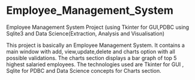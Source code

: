 # Employee_Management_System
Employee Management System Project (using Tkinter for GUI,PDBC using Sqlite3 and Data Science(Extraction, Analysis and Visualisation)

This project is basically an Employee Management System.
It contains a main window with add, view,update,delete and charts option with all possible validations.
The charts section displays a bar graph of top 5 highest salaried employees.
The technologies used are Tkinter for GUI , Sqlite for PDBC and Data Science concepts for Charts section.
